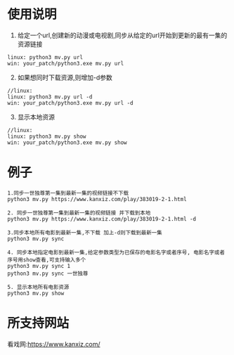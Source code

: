 # 使用说明

1. 给定一个url,创建新的动漫或电视剧,同步从给定的url开始到更新的最有一集的资源链接

```shell
linux: python3 mv.py url
win: your_patch/python3.exe mv.py url
```

2. 如果想同时下载资源,则增加-d参数

```shell
//linux: 
linux: python3 mv.py url -d
win: your_patch/python3.exe mv.py url -d
```

3. 显示本地资源
   
   
```shell
//linux: 
linux: python3 mv.py show
win: your_patch/python3.exe mv.py show
```

# 例子

```shell
1.同步一世独尊第一集到最新一集的视频链接不下载
python3 mv.py https://www.kanxiz.com/play/383019-2-1.html

2. 同步一世独尊第一集到最新一集的视频链接 并下载到本地
python3 mv.py https://www.kanxiz.com/play/383019-2-1.html -d

3.同步本地所有电影到最新一集,不下载 加上-d则下载到最新一集
python3 mv.py sync

4. 同步本地指定电影到最新一集,给定参数类型为已保存的电影名字或者序号, 电影名字或者序号用show查看,可支持输入多个
python3 mv.py sync 1 
python3 mv.py sync 一世独尊

5. 显示本地所有电影资源
python3 mv.py show
```


# 所支持网站

看戏网:https://www.kanxiz.com/